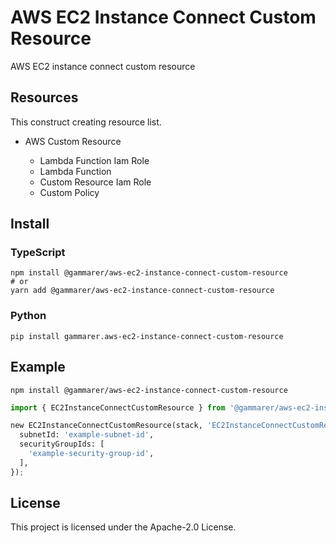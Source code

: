 # AWS EC2 Instance Connect Custom Resource

AWS EC2 instance connect custom resource

## Resources

This construct creating resource list.

* AWS Custom Resource

  * Lambda Function Iam Role
  * Lambda Function
  * Custom Resource Iam Role
  * Custom Policy

## Install

### TypeScript

```shell
npm install @gammarer/aws-ec2-instance-connect-custom-resource
# or
yarn add @gammarer/aws-ec2-instance-connect-custom-resource
```

### Python

```shell
pip install gammarer.aws-ec2-instance-connect-custom-resource
```

## Example

```shell
npm install @gammarer/aws-ec2-instance-connect-custom-resource
```

```python
import { EC2InstanceConnectCustomResource } from '@gammarer/aws-ec2-instance-connect-custom-resource';

new EC2InstanceConnectCustomResource(stack, 'EC2InstanceConnectCustomResource', {
  subnetId: 'example-subnet-id',
  securityGroupIds: [
    'example-security-group-id',
  ],
});
```

## License

This project is licensed under the Apache-2.0 License.
